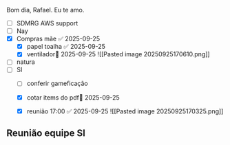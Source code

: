 Bom dia, Rafael. Eu te amo.

- [ ] SDMRG AWS support
- [ ] Nay
- [x] Compras mãe ✅ 2025-09-25
	- [x] papel toalha ✅ 2025-09-25
	- [x] ventilador📅 2025-09-25 ![[Pasted image 20250925170610.png]]
- [ ] natura
- [ ] SI
	- [ ] conferir gameficação
	- [x] cotar items do pdf📅 2025-09-25 
	- [x] reunião 17:00 ✅ 2025-09-25 ![[Pasted image 20250925170325.png]]




## Reunião equipe SI
